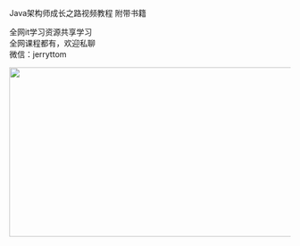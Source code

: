 Java架构师成长之路视频教程 附带书籍

全网it学习资源共享学习<br>全网课程都有，欢迎私聊<br>微信：jerryttom<br>

<a href="https://img.52fun.com/uploads/2021/05/1620287452-e25adf48d3a0deb.png" target="_blank" rel="noopener" data-fancybox="images"><img fetchpriority="high" decoding="async" class="alignnone  wp-image-40756" src="https://img.52fun.com/uploads/2021/05/1620287452-e25adf48d3a0deb.png" sizes="(max-width: 541px) 100vw, 541px" srcset="https://img.52fun.com/uploads/2021/05/1620287452-e25adf48d3a0deb.png 356w, https://img.52fun.com/uploads/2021/05/1620287452-e25adf48d3a0deb-300x169.png 300w" alt="" width="541" height="304"></a>